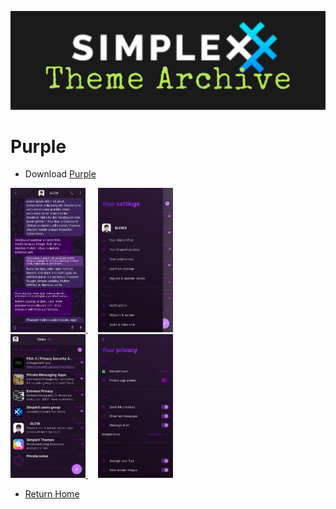 ![SxC Theme Archive Banner](../resources/SxC_themeBanner06.jpg)

# Purple

* Download [Purple](../themes/SxC_purple.theme)

<a href="../screenshots/SxC_purple01.jpg" target="_blank">
	<img src="../screenshots/SxC_purple01.jpg" width="120">
</a>&nbsp;&nbsp;&nbsp;
<a href="../screenshots/SxC_purple02.jpg" target="_blank">
	<img src="../screenshots/SxC_purple02.jpg" width="120">
</a>
<br>
<a href="../screenshots/SxC_purple03.jpg" target="_blank">
	<img src="../screenshots/SxC_purple03.jpg" width="120">
</a>&nbsp;&nbsp;&nbsp;
<a href="../screenshots/SxC_purple04.jpg" target="_blank">
	<img src="../screenshots/SxC_purple04.jpg" width="120">
</a>

* [Return Home](../)
